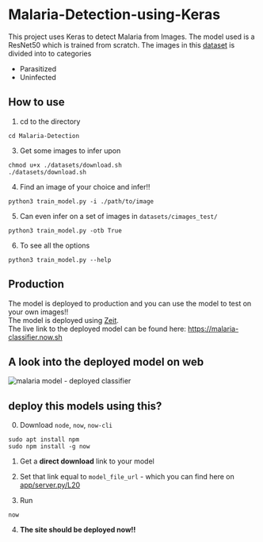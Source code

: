 # Malaria-Detection-using-Keras

This project uses Keras to detect Malaria from Images. The model used is a ResNet50 which is trained from scratch.
The images in this [dataset](https://www.kaggle.com/iarunava/cell-images-for-detecting-malaria) is divided into to categories
- Parasitized
- Uninfected

## How to use


1. cd to the directory
```
cd Malaria-Detection
```

3. Get some images to infer upon
```
chmod u+x ./datasets/download.sh
./datasets/download.sh
```

4. Find an image of your choice and infer!!
```
python3 train_model.py -i ./path/to/image
```

5. Can even infer on a set of images in `datasets/cimages_test/`
```
python3 train_model.py -otb True
```

6. To see all the options
```
python3 train_model.py --help
```

## Production

The model is deployed to production and you can use the model to test on your own images!!<br/>
The model is deployed using [Zeit](https://zeit.co/).<br/>
The live link to the deployed model can be found here: https://malaria-classifier.now.sh <br/>

## A look into the deployed model on web

![malaria model - deployed classifier](https://user-images.githubusercontent.com/26242097/50305612-5d29eb80-04b9-11e9-9feb-7c0eb58483c6.png)

## deploy this models using this?

0. Download `node`, `now`, `now-cli`
```
sudo apt install npm
sudo npm install -g now
```

1. Get a **direct download** link to your model

2. Set that link equal to `model_file_url` - which you can find here on [app/server.py/L20](https://github.com/sarthaksahni1/AiConclave-Medical/blob/master/Malaria_Detection-AI/zeit/app/server.py#L20)

3. Run
```
now
```
4. **The site should be deployed now!!**
